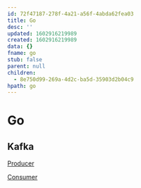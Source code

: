 ```yaml
---
id: 72f47187-278f-4a21-a56f-4abda62fea03
title: Go
desc: ''
updated: 1602916219989
created: 1602916219989
data: {}
fname: go
stub: false
parent: null
children:
  - 8e750d99-269a-4d2c-ba5d-35903d2b04c9
hpath: go
---
```

# Go

## Kafka

[Producer ](b7749cd1-50ef-4a06-9ff3-08fec8a8c80a)

[Consumer ](21de6682-6669-43c0-8d66-68ceb823205d)
